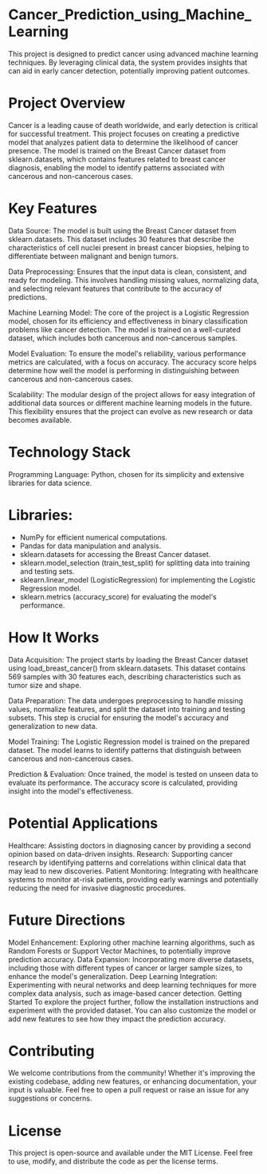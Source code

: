 # Cancer_Prediction_using_Machine_Learning

This project is designed to predict cancer using advanced machine learning techniques. By leveraging clinical data, the system provides insights that can aid in early cancer detection, potentially improving patient outcomes.

# Project Overview
Cancer is a leading cause of death worldwide, and early detection is critical for successful treatment. This project focuses on creating a predictive model that analyzes patient data to determine the likelihood of cancer presence. The model is trained on the Breast Cancer dataset from sklearn.datasets, which contains features related to breast cancer diagnosis, enabling the model to identify patterns associated with cancerous and non-cancerous cases.

# Key Features
Data Source: The model is built using the Breast Cancer dataset from sklearn.datasets. This dataset includes 30 features that describe the characteristics of cell nuclei present in breast cancer biopsies, helping to differentiate between malignant and benign tumors.

Data Preprocessing: Ensures that the input data is clean, consistent, and ready for modeling. This involves handling missing values, normalizing data, and selecting relevant features that contribute to the accuracy of predictions.

Machine Learning Model: The core of the project is a Logistic Regression model, chosen for its efficiency and effectiveness in binary classification problems like cancer detection. The model is trained on a well-curated dataset, which includes both cancerous and non-cancerous samples.

Model Evaluation: To ensure the model's reliability, various performance metrics are calculated, with a focus on accuracy. The accuracy score helps determine how well the model is performing in distinguishing between cancerous and non-cancerous cases.

Scalability: The modular design of the project allows for easy integration of additional data sources or different machine learning models in the future. This flexibility ensures that the project can evolve as new research or data becomes available.

# Technology Stack
Programming Language: Python, chosen for its simplicity and extensive libraries for data science.
# Libraries:
* NumPy for efficient numerical computations.
* Pandas for data manipulation and analysis.
* sklearn.datasets for accessing the Breast Cancer dataset.
* sklearn.model_selection (train_test_split) for splitting data into training and testing sets.
* sklearn.linear_model (LogisticRegression) for implementing the Logistic Regression model.
* sklearn.metrics (accuracy_score) for evaluating the model's performance.
# How It Works
Data Acquisition: The project starts by loading the Breast Cancer dataset using load_breast_cancer() from sklearn.datasets. This dataset contains 569 samples with 30 features each, describing characteristics such as tumor size and shape.

Data Preparation: The data undergoes preprocessing to handle missing values, normalize features, and split the dataset into training and testing subsets. This step is crucial for ensuring the model's accuracy and generalization to new data.

Model Training: The Logistic Regression model is trained on the prepared dataset. The model learns to identify patterns that distinguish between cancerous and non-cancerous cases.

Prediction & Evaluation: Once trained, the model is tested on unseen data to evaluate its performance. The accuracy score is calculated, providing insight into the model's effectiveness.

# Potential Applications
Healthcare: Assisting doctors in diagnosing cancer by providing a second opinion based on data-driven insights.
Research: Supporting cancer research by identifying patterns and correlations within clinical data that may lead to new discoveries.
Patient Monitoring: Integrating with healthcare systems to monitor at-risk patients, providing early warnings and potentially reducing the need for invasive diagnostic procedures.
# Future Directions
Model Enhancement: Exploring other machine learning algorithms, such as Random Forests or Support Vector Machines, to potentially improve prediction accuracy.
Data Expansion: Incorporating more diverse datasets, including those with different types of cancer or larger sample sizes, to enhance the model's generalization.
Deep Learning Integration: Experimenting with neural networks and deep learning techniques for more complex data analysis, such as image-based cancer detection.
Getting Started
To explore the project further, follow the installation instructions and experiment with the provided dataset. You can also customize the model or add new features to see how they impact the prediction accuracy.

# Contributing
We welcome contributions from the community! Whether it's improving the existing codebase, adding new features, or enhancing documentation, your input is valuable. Feel free to open a pull request or raise an issue for any suggestions or concerns.

# License
This project is open-source and available under the MIT License. Feel free to use, modify, and distribute the code as per the license terms.

